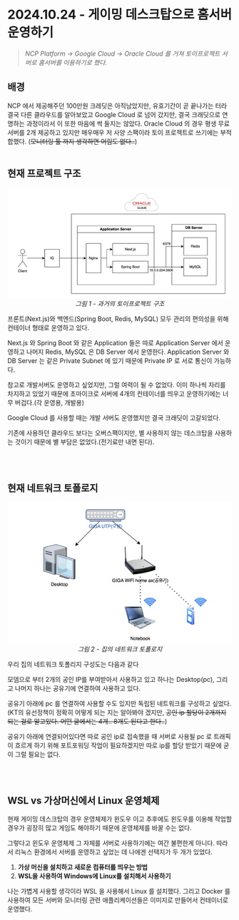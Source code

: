 # 2024.10.24 - 게이밍 데스크탑으로 홈서버 운영하기

> _NCP Platform → Google Cloud → Oracle Cloud 를 거쳐 토이프로젝트 서버로 홈서버를 이용하기로 했다._

## 배경
NCP 에서 제공해주던 100만원 크레딧은 아직남았지만, 유효기간이 곧 끝나가는 터라 결국 다른 클라우드를 알아보았고 Google Cloud 로 넘어 갔지만, 결국 크래딧으로 연명하는 과정이라서 이 또한 마음에 썩 들지는 않았다.
Oracle Cloud 의 경우 평생 무료 서버를 2개 제공하고 있지만 매우매우 저 사양 스팩이라 토이 프로젝트로 쓰기에는 부적합했다.
(~~모니터링 툴 까지 생각하면 어림도 없다..~~)
<br><br>
## 현재 프로젝트 구조

<p align="center">
  <img width="500" alt="스크린샷 2024-09-11 오후 8 05 07" src="images/oracle_cloud.png">
<br>
  <em>그림 1 - 과거의 토이프로젝트 구조</em>   
</p>

프론트(Next.js)와 백엔드(Spring Boot, Redis, MySQL) 모두 관리의 편의성을 위해 컨테이너 형태로 운영하고 있다.

Next.js 와 Spring Boot 와 같은 Application 들은 따로 Application Server 에서 운영하고 나머지 Redis, MySQL 은 DB Server 에서 운영한다. Application Server 와 DB Server 는 같은 Private Subnet 에 있기 때문에 Private IP 로 서로 통신이 가능하다.

참고로 개발서버도 운영하고 싶었지만, 그럴 여력이 될 수 없었다. 이미 하나씩 자리를 차지하고 있었기 때문에 초마이크로 서버에 4개의 컨테이너를 띄우고 운영하기에는 너무 버겁다.(각 운영용, 개발용)

Google Cloud 를 사용할 때는 개발 서버도 운영했지만 결국 크래딧이 고갈되었다.

기존에 사용하던 클라우드 보다는 오버스팩이지만, 별 사용하지 않는 데스크탑을 사용하는 것이기 때문에 별 부담은 없었다.(전기료만 내면 된다).

<br><br>
## 현재 네트워크 토폴로지

<p align="center">
  <img width="500" alt="스크린샷 2024-09-11 오후 8 05 07" src="images/topology.png">
<br>
  <em>그림 2 - 집의 네트워크 토폴로지</em>   
</p>

우리 집의 네트워크 토폴리지 구성도는 다음과 같다

모뎀으로 부터 2개의 공인 IP를 부여받아서 사용하고 있고 하나는 Desktop(pc), 그리고 나머지 하나는 공유기에 연결하여 사용하고 있다.

공유기 아래에 pc 를 연결하여 사용할 수도 있지만 독립된 네트워크를 구성하고 싶었다. (KT의 유선정책이 정확히 어떻게 되는 지는 알아봐야 겠지만, ~~공인 ip 할당이 2개까지 되는 걸로 알고있다. 어떤 글에서는 4개.. 8개도 된다고 한다..~~)

공유기 아래에 연결되어있다면 따로 공인 ip로 접속했을 때 서버로 사용될 pc 로 트래픽이 흐르게 하기 위해 포트포워딩 작업이 필요하겠지만 따로 ip를 할당 받았기 때문에 굳이 그럴 필요는 없다.

<br><br>
## WSL vs 가상머신에서 Linux 운영체제

현재 게이밍 데스크탑의 경우 운영체제가 윈도우 이고 추후에도 윈도우를 이용해 작업할 경우가 굉장히 많고 게임도 해야하기 때문에 운영체제를 바꿀 수는 없다.

그렇다고 윈도우 운영체제 그 자체를 서버로 사용하기에는 여간 불편한게 아니다. 따라서 리눅스 환경에서 서버를 운영하고 싶었는 데 나에겐 선택지가 두 개가 있었다.

1. **가상 머신을 설치하고 새로운 컴퓨터를 띄우는 방법**
2. **WSL을 사용하여 Windows에 Linux를 설치해서 사용하기**

나는 가볍게 사용할 생각이라 WSL 을 사용해서 Linux 를 설치했다.
그리고 Docker 를 사용하여 모든 서버와 모니터링 관련 애플리케이션들은 이미지로 만들어서 컨테이너로 운영했다.